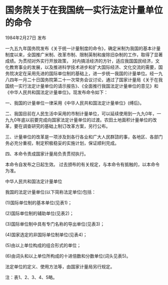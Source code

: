 # 国务院关于在我国统一实行法定计量单位的命令

1984年2月27日 发布



一九五九年国务院发布《关于统一计量制度的命令》，确定米制为我国的基本计量制度以来，全国推广米制、改革市制、限制英制和废除旧杂制的工作，取得了显著成绩。为贯彻对外实行开放政策， 对内搞活经济的方针，适应我国国民经济，文化教育事业的发展，以及推进科学技术进步和扩大国际经济、文化交流的需要，国务院决定在采用先进的国际单位制的基础上，进一步统一我国的计量单位。经一九八四年一月二十日国务院第二十一次常务会议讨论，通过了国家计量局《关于在我国统一实行法定计量单位的请示报告》、《全面推行我国法定计量单位的意见》和《中华人民共和国法定计量单位》。现发布命令如下：

一、我国的计量单位一律采用《中华人民共和国法定计量单位》(缚后)。

二、我国目前在人民生活中采用的市制计量单位，可以延续使用到一九九0年，一九九0年底以前要完成向国家法定计量单位的过渡。农田土地面积计量单位的改革，要在调查研究的基础上制订改革方案，另行公布。

三、计量单位的改革是一项涉及到各行各业和广大人民群諮的事，各地区、各部门务必充分重视，制定积极稳妥的实施计划，保证顺利完成。

四、本命令责成国家计量局负责贯彻执行。

本命令自发布之日起生效。 过去颁布的有关规定，与本命令有抵触的，以本命令为准。

中华人民共和国法定计量单位

我国的法定计量单位(以下简称法定单位)包括：

(1)国际单位制的基本单位(见表1)；

(2)国际单位制的辅助单位(见表2)；

(3)国际单位制中具有专门名称的导出单位(见表3)；

(4)国家选定的非国际单位制单位(见表4)；

(5)由以上单位构成的组合形式的单位；

(6)由词头和以上单位所构成的十进倍数和分数单位(词头见表5)。

法定单位的定义、使用方法等，由国家计量局另行规定。

注：表1、2、3、4、5略。